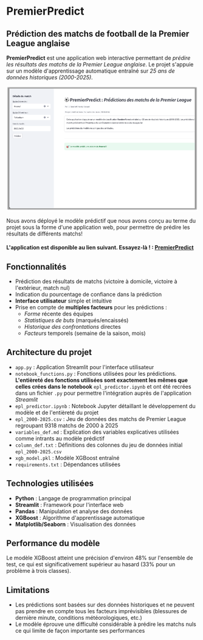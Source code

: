 # PremierPredict

## Prédiction des matchs de football de la Premier League anglaise

**PremierPredict** est une application web interactive permettant de *prédire les résultats des matchs de la Premier League anglaise*. Le projet s'appuie sur un modèle d'apprentissage automatique entraîné sur *25 ans de données historiques (2000-2025)*.

![Application PremierPredict](./graphiques/app.png)

Nous avons déployé le modèle prédictif que nous avons conçu au terme du projet sous la forme d'une application web, pour permettre de prédire les résultats de différents matchs! 

#### L'application est disponible au lien suivant. **Essayez-là ! : [PremierPredict](https://foot-forecast.streamlit.app)**

## Fonctionnalités

- Prédiction des résultats de matchs (victoire à domicile, victoire à l'extérieur, match nul)
- Indication du pourcentage de confiance dans la prédiction
- **Interface utilisateur** simple et intuitive
- Prise en compte de **multiples facteurs** pour les prédictions :
  - *Forme* récente des équipes
  - *Statistiques de buts* (marqués/encaissés)
  - *Historique des confrontations* directes
  - *Facteurs* temporels (semaine de la saison, mois)

## Architecture du projet

- `app.py` : Application Streamlit pour l'interface utilisateur
- `notebook_functions.py` : Fonctions utilisées pour les prédictions. **L'entièreté des fonctions utilisées sont exactement les mêmes que celles crées dans le notebook** `epl_predictor.ipynb`  et ont été recrées dans un fichier `.py` pour permettre l'intégration auprès de l'application *Streamlit*
- `epl_predictor.ipynb` : Notebook Jupyter détaillant le développement du modèle et de l'entièreté du projet
- `epl_2000-2025.csv` : Jeu de données des matchs de Premier League regroupant $9318$ matchs de $2000$ à $2025$
- `variables_def.md` : Explication des variables explicatives utilisées comme intrants au modèle prédictif
- `column_def.txt` : Définitions des colonnes du jeu de données initial `epl_2000-2025.csv`
- `xgb_model.pkl` : Modèle XGBoost entraîné
- `requirements.txt` : Dépendances utilisées

## Technologies utilisées

- **Python** : Langage de programmation principal
- **Streamlit** : Framework pour l'interface web
- **Pandas** : Manipulation et analyse des données
- **XGBoost** : Algorithme d'apprentissage automatique
- **Matplotlib/Seaborn** : Visualisation des données

## Performance du modèle

Le modèle XGBoost atteint une précision d'environ 48% sur l'ensemble de test, ce qui est significativement supérieur au hasard (33% pour un problème à trois classes).

## Limitations

- Les prédictions sont basées sur des données historiques et ne peuvent pas prendre en compte tous les facteurs imprévisibles (blessures de dernière minute, conditions météorologiques, etc.)
- Le modèle éprouve une difficulté considérable à prédire les matchs nuls ce qui limite de façon importante ses performances
